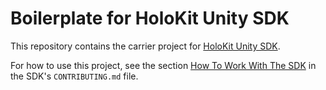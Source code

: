 # Boilerplate for HoloKit Unity SDK

This repository contains the carrier project for [HoloKit Unity SDK](https://github.com/holokit/holokit-unity-sdk). 

For how to use this project, see the section [How To Work With The SDK](https://github.com/holokit/holokit-unity-sdk/blob/main/CONTRIBUTING.md#How-To-Work-With-The-SDK) in the SDK's `CONTRIBUTING.md` file.
